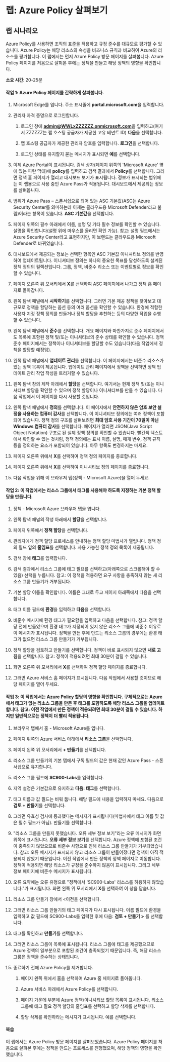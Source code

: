 ﻿---
lab:
    title: 'Azure Policy 살펴보기'
    module: '모듈 4 단원 5: Microsoft 규정 준수 솔루션의 기능 설명: Azure Policy 설명'
---


# 랩: Azure Policy 살펴보기

## 랩 시나리오
Azure Policy를 사용하면 조직의 표준을 적용하고 규정 준수를 대규모로 평가할 수 있습니다. Azure Policy는 해당 리소스의 속성을 비즈니스 규칙과 비교하여 Azure의 리소스를 평가합니다. 이 랩에서는 먼저 Azure Policy 방문 페이지를 살펴봅니다. Azure Policy 페이지를 처음으로 살펴본 후에는 정책을 만들고 해당 정책의 영향을 확인합니다.


**소요 시간**: 20-25분

#### 작업 1: Azure Policy 페이지를 간략하게 살펴봅니다.

1. Microsoft Edge를 엽니다. 주소 표시줄에 **portal.microsoft.com**을 입력합니다.

1. 관리자 자격 증명으로 로그인합니다.
    1. 로그인 창에 **admin@WWLxZZZZZZ.onmicrosoft.com**을 입력하고(여기서 ZZZZZZ는 랩 호스팅 공급자가 제공한 고유 테넌트 ID) **다음**을 선택합니다.
    
    1. 랩 호스팅 공급자가 제공한 관리자 암호를 입력합니다. **로그인**을 선택합니다.
    1. 로그인 상태를 유지할지 묻는 메시지가 표시되면 **예**를 선택합니다.

1. 이제 Azure Portal이 표시됩니다.  검색 상자(페이지 위쪽의 'Microsoft Azure' 옆에 있는 파란 막대)에 **policy**를 입력하고 검색 결과에서 **Policy**를 선택합니다. 그러면 정책 홈 페이지가 열리고 대시보드 보기가 표시됩니다.  정보가 표시되는 범위에는 이 랩용으로 사용 중인 Azure Pass가 적용됩니다.   대시보드에서 제공되는 정보를 살펴봅니다.

1. 범위가 Azure Pass – 스폰서쉽으로 되어 있는 ASC 기본값(ASC는 Azure Security Center를 의미하는데 이제는 클라우드용 Microsoft Defender라고 불림)이라는 항목이 있습니다.   **ASC 기본값**을 선택합니다.

1. 페이지 위쪽의 필수 아래에서 이름, 설명 및 기타 필수 정보를 확인할 수 있습니다.  설명을 확인합니다(설명 위에 마우스를 올리면 확인 가능). 참고: 설명 필드에서는 Azure Security Center라고 표현하지만, 이 브랜드는 클라우드용 Microsoft Defender로 바뀌었습니다.

1. 대시보드에서 제공되는 정보는 선택한 항목인 ASC 기본값 이니셔티브 정의를 반영하여 업데이트됩니다.  이니셔티브 정의는 하나의 중요한 목표를 달성하도록 설계된 정책 정의의 컬렉션입니다. 그룹, 정책, 비준수 리소스 또는 이벤트별로 정보를 확인할 수 있습니다.

1. 페이지 오른쪽 위 모서리에서 **X**를 선택하여 ASC 페이지에서 나가고 정책 홈 페이지로 돌아갑니다.

1. 왼쪽 탐색 패널에서 **시작하기**를 선택합니다.  그러면 기본 제공 정책을 찾아보고 대규모로 정책을 할당하는 옵션 등의 여러 옵션을 확인할 수 있습니다. 환경에 적합한 사용자 지정 정책 정의를 만들거나 정책 할당을 추천하는 등의 다양한 작업을 수행할 수 있습니다.

1. 왼쪽 탐색 패널에서 **준수**를 선택합니다.  개요 페이지와 마찬가지로 준수 페이지에서도 목록에 포함된 정책 및/또는 이니셔티브의 준수 상태를 확인할 수 있습니다.  정책 준수 페이지에서는 정책이나 이니셔티브를 할당할 수도 있습니다(다음 작업에서 정책을 할당할 예정임).

1. 왼쪽 탐색 패널에서 **업데이트 관리**를 선택합니다.  이 페이지에서는 비준수 리소스가 있는 정책 목록이 제공됩니다.  업데이트 관리 페이지에서 정책을 선택하면 정책 업데이트 관리 작업 작성을 트리거할 수 있습니다.  

1. 왼쪽 탐색 창의 제작 아래에서 **할당**을 선택합니다.  여기서는 현재 정책 및/또는 이니셔티브 할당을 확인할 수 있으며 정책 할당이나 이니셔티브를 만들 수 있습니다.  다음 작업에서 이 페이지를 다시 사용할 것입니다.  

1. 왼쪽 탐색 패널에서 **정의**를 선택합니다.  이 페이지에서 **안전하지 않은 암호 보안 설정을 사용하는 컴퓨터 감사**를 선택합니다.  이 이니셔티브 정의에는 여러 정책이 포함되어 있습니다.  정책 정의 구조를 살펴보려면 **최대 암호 사용 기간이 70일이 아닌 Windows 컴퓨터 감사**를 선택합니다.  페이지가 열리면 JSON(Java Script Object Notation) 구조로 된 실제 정책 정의를 확인할 수 있습니다.   빨간색 텍스트에서 확인할 수 있는 것처럼, 정책 정의에는 표시 이름, 설명, 매개 변수, 정책 규칙 등을 정의하는 요소가 포함되어 있습니다. 아무 항목도 변경하지는 마세요.  

1. 페이지 오른쪽 위에서 **X**를 선택하여 정책 정의 페이지를 종료합니다.

1. 페이지 오른쪽 위에서 **X**를 선택하여 이니셔티브 정의 페이지를 종료합니다.

1. 다음 작업을 위해 이 브라우저 탭(정책 - Microsoft Azure)을 열어 두세요.

#### 작업 2:  이 작업에서는 리소스 그룹에서 태그를 사용해야 하도록 지정하는 기본 정책 할당을 만듭니다.

1. 정책 - Microsoft Azure 브라우저 탭을 엽니다.

1. 왼쪽 탐색 패널의 작성 아래에서 **할당**을 선택합니다.

1. 페이지 위쪽에서 **정책 할당**을 선택합니다.

1. 관리자에게 정책 할당 프로세스를 안내하는 정책 할당 마법사가 열립니다.  정책 정의 필드 옆의 **줄임표**를 선택합니다.  사용 가능한 정책 정의 목록이 제공됩니다.  

1. 검색 창에 **태그**를 입력합니다.

1. 검색 결과에서 리소스 그룹에 태그 필요를 선택하고(아래쪽으로 스크롤해야 할 수 있음) 선택을 누릅니다.  참고: 이 정책을 적용하면 요구 사항을 충족하지 않는 새 리소스 그룹 만들기가 거부됩니다.  

1. 기본 할당 이름을 확인합니다.  이름은 그대로 두고 페이지 아래쪽에서 다음을 선택합니다.

1. 태그 이름 필드에 **환경**을 입력하고 **다음**을 선택합니다.  

1. 비준수 메시지에 환경 태그가 필요함을 입력하고 다음을 선택합니다. 참고: 정책 할당 전에 만들었으며 환경 태그가 지정되어 있지 않은 리소스 그룹에 비준수 이유로 이 메시지가 표시됩니다.  정책을 만든 후에 만드는 리소스 그룹의 경우에는 환경 태그가 없으면 리소스 그룹 만들기가 거부됩니다.

1. 정책 할당을 검토하고 만들기를 선택합니다.  정책이 바로 표시되지 않으면 **새로 고침**을 선택합니다. 참고: 정책이 적용되려면 최대 30분이 걸릴 수 있습니다.

1. 화면 오른쪽 위 모서리에서 **X**를 선택하여 정책 할당 페이지를 종료합니다.

1. 그러면 Azure 서비스 홈 페이지가 표시됩니다.  다음 작업에서 사용할 것이므로 해당 페이지를 열어 두세요.

#### 작업 3:  이 작업에서는 Azure Policy 할당의 영향을 확인합니다. 구체적으로는 Azure에서 태그가 없는 리소스 그룹을 만든 후 태그를 포함하도록 해당 리소스 그룹을 업데이트합니다.  참고: 이전 작업에서 만든 정책이 적용되려면 최대 30분이 걸릴 수 있습니다. 하지만 일반적으로는 정책이 더 빨리 적용됩니다.

1. 브라우저 탭에서 홈 - Microsoft Azure를 엽니다.

1. 페이지 위쪽의 Azure 서비스 아래에서 **리소스 그룹**을 선택합니다.

1. 페이지 왼쪽 위 모서리에서 **+ 만들기**를 선택합니다.

1. 리소스 그룹 만들기의 기본 탭에서 구독 필드의 값은 현재 값인 Azure Pass - 스폰서쉽으로 유지합니다.

1. 리소스 그룹 필드에 **SC900-Labs**를 입력합니다.

1. 지역 설정은 기본값으로 유지하고 **다음: 태그**를 선택합니다.

1. 태그 이름과 값 필드는 비워 둡니다.  해당 필드에 내용을 입력하지 마세요. 다음으로 **검토 + 만들기**를 선택합니다.

1. 그러면 유효성 검사에 통과했다는 메시지가 표시됩니다(마법사에서 태그 이름 및 값은 필수 필드가 아님). 만들기를 선택합니다.

1. "리소스 그룹을 만들지 못했습니다. 오류 세부 정보 보기"라는 오류 메시지가 화면 위쪽에 표시됩니다.  **오류 세부 정보 보기**를 선택합니다. Azure 정책에 포함된 조건이 충족되지 않았으므로 비준수 사항으로 인해 리소스 그룹 만들기가 거부되었습니다. 참고: 오류 메시지가 표시되지 않고 리소스 그룹이 만들어졌다면 정책이 아직 적용되지 않았기 때문입니다.  이전 작업에서 만든 정책의 정책 페이지로 이동합니다. 정책이 적용되면 해당 리소스가 규정을 준수하지 않음이 표시됩니다.  그리고 세부 정보 페이지에 비준수 메시지가 표시됩니다.

1. 오류 요약에는 오류 유형으로 "정책에서 'SC900-Labs' 리소스를 허용하지 않았습니다."가 표시됩니다.  화면 왼쪽 위 모서리에서 **X**를 선택하여 이 창을 닫습니다.

1. 리소스 그룹 만들기 창에서 <이전을 선택합니다.

1. 그러면 리소스 그룹 만들기의 태그 페이지가 다시 표시됩니다.  이름 필드에 환경을 입력하고 값 필드에 SC900-Labs를 입력한 후에 다음: **검토 + 만들기 >** 를 선택합니다.

1. 태그를 확인하고 **만들기**를 선택합니다.

1. 그러면 리소스 그룹이 목록에 표시됩니다.  리소스 그룹에 태그를 제공했으므로 Azure 정책의 일부분으로 포함된 조건이 충족되었기 때문입니다.  즉, 해당 리소스 그룹은 정책을 준수하는 상태입니다.

1. 종료하기 전에 Azure Policy를 제거합니다.
    1. 페이지 왼쪽 위에서 홈을 선택하여 Azure 홈 페이지로 돌아옵니다.
    
    1. Azure 서비스 아래에서 Azure Policy를 선택합니다.
    1. 페이지 가운데 부분에 Azure 정책/이니셔티브 할당 목록이 표시됩니다.  리소스 그룹에 태그 필요 정책 할당의 줄임표를 선택하고 할당 삭제를 선택합니다.
    1. 할당 삭제를 확인하라는 메시지가 표시됩니다.  예를 선택합니다.


#### 복습

이 랩에서는 Azure Policy 방문 페이지를 살펴보았습니다. Azure Policy 페이지를 처음으로 살펴본 후에는 정책을 만드는 프로세스를 진행했으며, 해당 정책의 영향을 확인했습니다.